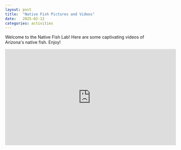 ```yaml
---
layout: post
title:  "Native Fish Pictures and Videos"
date:   2025-02-12
categories: activities      
---
```


Welcome to the Native Fish Lab! Here are some captivating videos of Arizona's native fish. Enjoy!

<iframe width="560" height="315" src="https://www.youtube.com/embed/ixjF2UOB63w?si=1XdyMeIHPXqVkwaN" title="Desert Sucker" frameborder="0" allow="accelerometer; autoplay; clipboard-write; encrypted-media; gyroscope; picture-in-picture; web-share" referrerpolicy="strict-origin-when-cross-origin" allowfullscreen></iframe>